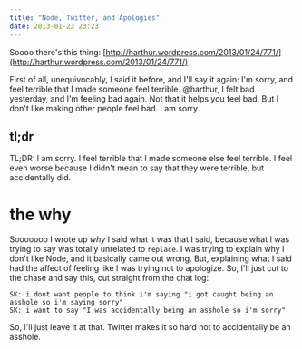 ```yaml
---
title: "Node, Twitter, and Apologies"
date: 2013-01-23 23:23
---
```


Soooo there's this thing:
[http://harthur.wordpress.com/2013/01/24/771/](http://harthur.wordpress.com/2013/01/24/771/)

First of all, unequivocably, I said it before, and I'll say it again: I'm
sorry, and feel terrible that I made someone feel terrible. @harthur, I felt
bad yesterday, and I'm feeling bad again. Not that it helps you feel bad. But
I don't like making other people feel bad. I am sorry.

## tl;dr

TL;DR: I am sorry. I feel terrible that I made someone else feel terrible. I
feel even worse because I didn't mean to say that they were terrible, but
accidentally did.


# the why

Sooooooo I wrote up _why_ I said what it was that I said, because what I was
trying to say was totally unrelated to `replace`. I was trying to explain why
I don't like Node, and it basically came out wrong. But, explaining what I said
had the affect of feeling like I was trying not to apologize. So, I'll just
cut to the chase and say this, cut straight from the chat log:

    SK: i dont want people to think i'm saying "i got caught being an asshole so i'm saying sorry"
    SK: i want to say "I was accidentally being an asshole so i'm sorry"

So, I'll just leave it at that. Twitter makes it so hard not to accidentally
be an asshole.
